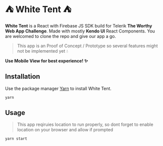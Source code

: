 # :tent: White Tent :tent:

**White Tent** is a React with Firebase JS SDK build for Telerik **The Worthy Web App Challenge**. Made with mostly **Kendo UI** React Components. You are welcomed to clone the repo and give our app a go.

> This app is an Proof of Concept / Prototype so several features might not be implemented yet :droplet:

**Use Mobile View for best experience! :sparkles:**

## Installation

Use the package manager [Yarn](https://classic.yarnpkg.com/en/docs/install/#mac-stable) to install White Tent.

```bash
yarn
```

## Usage

> This app reqiruies location to run properly, so dont forget to enable location on your browser and allow if prompted

```bash
yarn start
```
